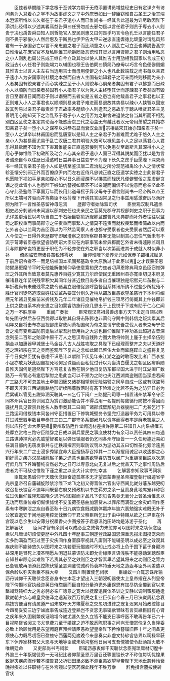 <!-- { "loadSidebar": true } -->
　　臣兹者恭覩陛下学念根于至诚学力期于无倦添置讲员増益经史日有定课夕有访问务为入耳着心之学不为故事虚文之举中外庆贺如出一辞臣窃惟自古圣王之治其端本澄源所恃以长久者在于亲君子逺小人而已惟尚书一经其言此道最为详尽敢因陛下添讲此经得以少述其畧焉益告舜曰任贤勿贰去邪勿疑以言任君子则贵于専去小人则贵于决也禹告舜曰知人则哲能官人安民则惠又曰何畏乎巧言令色孔壬以言能任君子则不畏于邪佞小人然后惠及于斯民也伊尹告太甲曰逆忠直逺耆徳比顽童时谓乱风邦君有一于身国必亡以言不亲忠直之君子而比顽童之小人则乱亡可立至也傅説告髙宗曰惟治乱在庶官官不及私昵惟其能爵罔及恶徳惟其贤以言用贤能之君子则治用私恶之小人则乱也周公告成王继自今立政其勿以憸人其惟吉士用劢相我国家以言成王初政当去小人任君子则能竭力以辅国也穆王告伯冏曰慎简乃僚毋以巧言令色便僻侧媚其惟吉士以言人主左右当选用吉士而毋用便僻之小人也凡此数端载之尚书毎以亲君子逺小人为安国家利社稷之本然而自古人主固有始知君子之可亲而终则移而为亲小人者矣固有貌亲君子而心实疎之至于小人则貌与心俱亲者矣固有君子以拂意而日疎小人以顺防而日亲者矣固有小人指君子以为党人主终堕其计而遂疎君子者矣固有毁言日至谮语日闻而君子则以谮毁而去者矣是五者之患岂有他哉盖君子之事君也以正正则难入小人之事君也以顺顺则易亲君子难进而易退故其势易以疎小人挟智以固宠故其势易以亲君子毎责难于君故率多龃龉小人则逢君之恶故乐于聴从唯贤君圣主见善明用心刚知天下之治乱系于君子小人之用否为之取舍进退使之各当其所而不相乱别白区区使之各定其论而不能惑唐虞三代之治盖无有越此者汉元帝用萧望之其始亦知亲君子矣一堕小人之谋卒以洪恭石显而衰汉业唐宗相姚宋其始亦知亲君子矣一堕小人之谋卒以林甫国忠而乱唐室以是知人主之亲君子为甚难而尤难于悠久人主之亲小人为甚易而尤易于乱亡汉唐二君其明验大效可以概见盖小人之足以荡君心人君乐得其欲而不知为天下害耳惟能亲正直逺邪佞则可以免患矣至哉斯言其深得小人之用心乎仰惟陛下初政所及动合人心其亲君子逺小人固已深得其説矣而臣犹以是为言者诚恐自今以往歴日浸逺时日益异事日益变宁不为陛下长久之虑乎臣愿陛下深究尚书一经其言亲君子逺小人如是切至鉴汉唐二君治乱之所分观范祖禹论小人之情状常轸圣懐分别邪正外而百僚庶尹内而左右近侍凡忠诚正直之臣道学实徳之士此皆君子也愿陛下视如手足亲如腹心不以日久而浸疎不以拂意而轻厌凡便僻邪佞之辈虚诞贪谮之徒此皆小人也愿陛下嫉如仇讐视如草芥不以亲昵而偏信不以悦意而愈亲坚此圣心守此圣鉴陛下享国万年而长用此道毋摇于异议毋夺于谮言则尚书一经帝所以帝王所以王端可齐驱而并驾矣臣不佞荷陛下开纳其言固常见之行事兹用感激奋厉尽沥肝胆为陛下一言惟圣慈留神毋忽焉
　　歴郡守者始除监司状
　　臣尝观汉制凡遣丞相史必分刺诸州未闻遽以部刺史任也夫亲民之官莫先郡守其视部刺史之职于民事为尤详盖更治民以考功当自二千石始臣窃见近嵗卿监郎曹凡未典郡而补外者往往以监司之职权重而事简郡守之任责重而事繁人之情莫不逺责而就权畏繁而嗜简故以内而乞外者必以监司为首臣窃以为不然监司察人者也郡守受察者也夫受察者然后可以察人今使之一日得外未歴郡守即居澄察之职所察郡县畧无能以制其心志佚气骄未有不流于苛薄者臣愚欲望睿防明诏大臣应在内职事官未曽典郡而乞外者未得遽除监司且只与除郡守岂特更歴于职任为不轻亦使在外之职当以次第而进其于成就人材似非小补
　　倚阁临安府诸县苖税残零状
　　臣仰惟陛下爱养元元如保赤子蠲租减赋见于前后诏令者不一而足培植国本巩固邦基政令大原孰过于此臣以嵬之才误蒙圣恩防擢屡更麾节平时无他能解惟知仰承徳意寛裕民力兹者叨拜恩除典司京邑臣窃惟弹压之外其所当致意者莫先惠养百姓少寛其力尔庶使民无重困州县亦寛臣切见本府见催诸县连年苗税残零积欠其间年分甚近数目尚多者自当催理独是绍熈元年苖税与二年折税尚有未催残零之数令诸县立限催促追呼监督囚系拷讯所纳不过些少所扰殆不胜计官司徒然追取百姓枉受监系要宜分别久近稍从蠲放臣愚欲望圣慈行下本州将绍熈元年诸县见催苖米折钱及元年二年诸县见催物帛折钱三项尽行倚阁其上件钱即非上供之数自系本府支遣之目如蒙睿防施行庶几恩出于上民悦于下或有助于仁心仁闻之万一不胜厚幸
　　重闽广奏状
　　臣常观汉髙祖最善虑事方天下未定自闗以西每先固守然后东征西伐得以取胜其自将击陈豨也非萧何守闗中则韩信之叛实累其后明年又自将击布亦囬视郤虑常使问萧相国何为帝之意谓宁使吾之伐人者未克毋宁使吾之境有变焉盖防前疐后以掣吾肘皆用兵之大忌也臣仰惟陛下神功圣武超冠古昔深念列圣二百年之贻谟中原千万人之思汉粤自践阼力图大勲将帅则上厪于主择卒伍则捐金以加惠器甲城堡士马金谷凡古人战胜攻取之具陛下已经理而整齐之夫以天道好还之理祖宗在天之灵而鉴观陛下复古之念如此固已啓佑大业而犂庭蹀血之盛将复见于今日矣然臣犹有愚虑不识忌讳以献陛下伏见年来江湖之盗时敢窃发比者广西李接小冦亦敢为妖此固自投死地何足诛锄而臣私忧过计以为当清白偃戈之朝区区疥癣随自殄灭固何足道然陛下方笃意复古勲在朝夕他日复防东都举国大进于时江湖闽广数路万一有警必有疐后掣肘之患此岂可以不预为之防也夫江西湖南盗贼固当深虑若闽广三路尤不可忽盖地土牵聫团簇又诸郡相望别无险隘譬之冈阜自成一区或有冦盗苟不即灭非若江西湖南路地形断续隔蓦散落时有髙下险难之比若不先为之防异日必为后累辄以管见五説仰溷天聴其一曰乞行下闽广三路提刑司専一措置诸州禁军令守臣同本州兵官日务训阅立为赏罚激励能否并不得占用一名提刑每嵗循行防按不得因而骚扰月具见管禁兵姓名人数申奏其二曰闽广诸郡城壁頽圮兵器朘削二广尤甚乞行下三路运司借拨钱本同各州守臣措置日下修筑城壁务令坚完打造器甲务为可用具以修打过城壁器甲数目申奏其三曰二广郡守多系部阙凡以资序而得者率是癃老罢羸之人何以应猝乞命大臣更择要州取防陞作堂阙选材差授许除第二任知县人内系极瘴去处厚立赏格三路守臣陛辞之日戒以训兵爱民之事庶使材力有余可以责任其四曰每遇三路谋帅择宪必先威望智畧足以弹压镇服者仍乞同各州守臣皆一一久任毋遽迁易如任满日部内无窃发事并与迁秩超擢否则取防议罚以为惩劝其五曰切惟圣化旁洽逺民兴行年来二广之士浸多秀頴宜命大臣搜扬荐召择其一二以渐擢用诚足以收逺郡之心销奸慝之疾亦汉髙祖慰赵子弟之遗意也臣愚欲望睿防首以闽广为重頫鉴臣説以次施行庶几陛下养晦蓄纯奋然必为之日可以専意北向无复过后之忧盖天下之事惟周防后虑者为不可敌也惟陛下谨之重之以全大计实宗社幸甚
　　乞解罢参知政事丐祠状
　　臣辄沥愚诚仰干天聴伏念臣奋迹孤寒本无才望首蒙夀皇圣帝擢登朝行缀迹省学光宗皇帝召自藩辅旋陟禁涂陛下龙飞之初又得晋位六官出守西阃比嵗分藩东越更叨收召复长铨官不逾年间既登右府又预政机以书生羁穷之余一旦寘身此地席宠非称窃位过优臣仰戴隆知虽晓夕思所以图报而才品凡下识见昏愚竟无毫分上賛圣治惟念以无功而居重位毎切惭惧怵惕不安虽荷圣慈曲加涵贷未以罪斥而满盈之余灾衅间作臣素有中寒脾泄之疾自春至秋十日九病饮食既减肌体羸瘁年逾六袠勉强实难既无补于公家宜退安于间地是用控沥忱悃仰干君父察臣所乞出于由中特赐从欲之仁畀臣在外宫观以息余生以安薄分祝厘香火少图报答于君恩温饱田畴均是泳游于圣化
　　再乞解罢状
　　臣闻才智有余则可以成必至之效膂力未愆亦可以图将来之功伏念臣素以凡庸误叨烦使更歴中外凡四十年歴事三朝遂登政路国恩深重思报未图揆宠荣而实多酌满盈而已过至于灾疢间作身室靡寜视其凡庸则不能辅圣明以成必至之效观其疾疢则不能待悠久以图将来之功若更玩愒嵗时不知止戒必将上负于国下菑于身颠沛益深用是冒死上凟圣明愿从闲退兹蒙诏防未即允俞縁臣言语浅肤不能感动渊聴然臣自知甚审顾恋实难陛下若责其必至之效则臣之才智素卑若望其将来之功则臣之膂力已惫辄敢再凟洊此控陈伏望圣慈洞鉴忱诚矜怜衰瘁特垂天地之造亟与臣外祠差遣以保余龄以弥灾咎臣不胜大幸
　　又四川制置使乞祠状
　　臣蝼蚁一介辄忘诛斥输沥丹诚仰干天聴伏念臣奋身书生本乏才望出入三朝浸叨器使太上皇帝擢在从列皇帝陛下俾摄地官执经迩英日侍旒扆而臣自知分量洊诡外庸误恩有加尽防全蜀到官以来罄竭驽钝细大之务必躬必亲广徳意之寛大以抚摩逺民体圣训之安静以调制蛮服适逢歉嵗朝夕疚心赖皇灵徳泽之逺渐致百万饥民之复业臣伏自今春三月已浃嵗周私念衰病技穷便当有请属遵严诏未敢吁天方竢夏秋之交忽叨进律之宠复迟累月始政控陈目今四蜀妥安三边宁谧嵗事告成逺近登熟岂不贪恋无事辄欲冒昧有言实縁臣旧有心肾之疾年来久困剧繁疾证暗増今嵗尤甚久坐久立皆不能支日事呼医不敢再告年已六十目视眵昬省阅文书尤觉费力至于婚嫁之迫不敢悉陈职事之间岂无憎怨傥复久当隆委必致上贻顾忧用是东望阙庭百拜控请臣愚欲望皇帝陛下矜怜簮履旧臣十年之间备更烦使心力既尽叨窃已盈兹守西藩两见嵗晚今来恳奏实非虚文特轸睿慈畀以祠禄早获东下休养家林君父大恩与天地等臣或未填沟壑他日尚可支吾傥被使令赴汤蹈火敢不唯朝廷命
　　又吏部尚书丐祠状
　　臣辄沥愚衷仰干天聴伏念臣嵬琐庸材叨歴中外逾三十年翫愒徒劳一无可纪比者仰蒙圣恩万里召还骤置铨长才不称位每切忧惶果致挻灾疾病骤作若不控告君父祈归田里必致不测臣愚欲望皇帝陛下天地垂慈矜怜衰晚得疾难以任职特与在外宫观以便医药保此残年不胜万幸
　　辞免攅宫覆按使转官状
